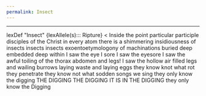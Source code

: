 ```yaml
---
permalink: Insect
---
```


---

lexDef "Insect" {lexAllele(s)::: Ripture} < Inside the point particular participle disciples of the Christ in every atom there is a shimmering insidiousness of insects insects insects exoentoetymologony of machinations buried deep embedded deep within I saw the eye I sore I saw the eyesore I saw the awful toiling of the thorax abdomen and legs! I saw the hollow air filled legs and wailing burrows laying waste and laying eggs they know knot what rot they penetrate they know not what sodden songs we sing they only know the digging THE DIGGING THE DIGGING IT IS IN THE DIGGING they only know the Digging 
